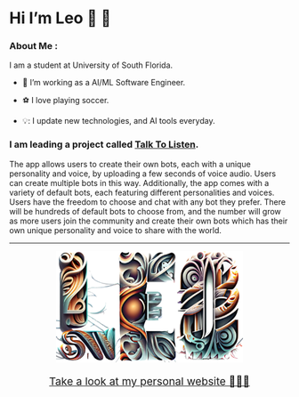 # Hi I’m Leo 👋 👋

### About Me :
I am a student at University of South Florida. 
- 🧰 I’m working as a AI/ML Software Engineer.

- ⚽ I love playing soccer.

- 💡: I update new technologies, and AI tools everyday.

### I am leading a project called [Talk To Listen](https://talktolisten.com).
The app allows users to create their own bots, each with a unique personality and voice, by uploading a few seconds of voice audio. Users can create multiple bots in this way. Additionally, the app comes with a variety of default bots, each featuring different personalities and voices. Users have the freedom to choose and chat with any bot they prefer. There will be hundreds of default bots to choose from, and the number will grow as more users join the community and create their own bots which has their own unique personality and voice to share with the world.

---

<div align="center">
  <img src="img/textLEO.png" height = "200"/>
  <p style="font-size:1.2rem"><a target="_blank" href="https://mywebleo.com">Take a look at my personal website 🚀🚀🚀</a></p>
</div>